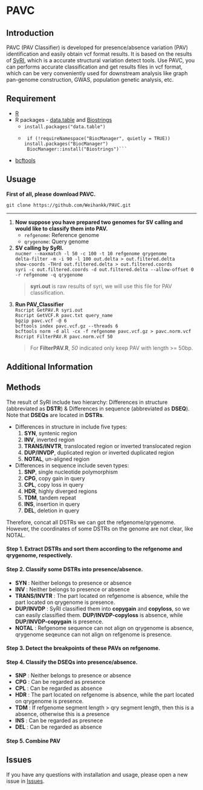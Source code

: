 # **PAVC**
## **Introduction**
PAVC (PAV Classifier) is developed for presence/absence variation (PAV) identification and easily obtain vcf format results. It is based on the results of [SyRI](https://github.com/schneebergerlab/syri), which is a accurate structural variation detect tools. Use PAVC, you can performs accurate classification and get results files in vcf format, which can be very conveniently used for downstream analysis like graph pan-genome construction, GWAS, population genetic analysis, etc.
## **Requirement**
 - [R](https://www.r-project.org/)
 - R packages - [data.table](https://github.com/Rdatatable/data.table) and [Biostrings](https://www.bioconductor.org/packages/release/bioc/html/Biostrings.html)
   - `install.packages("data.table")`
   - ```
      if (!requireNamespace("BiocManager", quietly = TRUE)) install.packages("BiocManager")  
      BiocManager::install("Biostrings")```
 - [bcftools](http://www.htslib.org/download/)

## **Usuage**
**First of all, please download PAVC.**

`git clone https://github.com/Weihankk/PAVC.git`

--------------------------------------------------
1. **Now suppose you have prepared two genomes for SV calling and would like to classify them into PAV.**
   - `refgenome`: Reference genome
   - `qrygenome`: Query genome
2. **SV calling by SyRI.**  
   `nucmer --maxmatch -l 50 -c 100 -t 10 refgenome qrygenome`  
   `delta-filter -m -i 90 -l 100 out.delta > out.filtered.delta`  
   `show-coords -THrd out.filtered.delta > out.filtered.coords`  
   `syri -c out.filtered.coords -d out.filtered.delta --allow-offset 0 -r refgenome -q qrygenome`
   > **syri.out** is raw results of syri, we will use this file for PAV classification.
3. **Run PAV_Classifier**  
   `Rscript GetPAV.R syri.out`  
   `Rscript GetVCF.R pavc.txt query_name`  
   `bgzip pavc.vcf -@ 6`  
   `bcftools index pavc.vcf.gz --threads 6`  
   `bcftools norm -d all -cx -f refgenome pavc.vcf.gz > pavc.norm.vcf` 
   `Rscript FilterPAV.R pavc.norm.vcf 50`
   > For **FilterPAV.R**, _50_ indicated only keep PAV with length >= 50bp.


## **Additional Information**
## Methods
The result of SyRI include two hierarchy: Differences in structure (abbreviated as **DSTR**) & Differences in sequence (abbreviated as **DSEQ**). Note that **DSEQs** are located in **DSTRs**.
- Differences in structure in include five types:
  1. **SYN**, syntenic region
  2. **INV**, inverted region
  3. **TRANS/INVTR**, translocated region or inverted translocated region
  4. **DUP/INVDP**, duplicated region or inverted duplicated region
  5. **NOTAL**, un-aligned region
- Differences in sequence include seven types:
  1. **SNP**, single nucleotide polymorphism
  2. **CPG**, copy gain in query
  3. **CPL**, copy loss in query
  4. **HDR**, highly diverged regions
  5. **TDM**, tandem repeat
  6. **INS**, insertion in query
  7. **DEL**, deletion in query

Therefore, concat all DSTRs we can got the refgenome/qrygenome. However, the coordinates of some DSTRs on the genome are not clear, like NOTAL. 

#### Step 1. Extract DSTRs and sort them according to the refgenome and qrygenome, respectively.
#### Step 2. Classify some DSTRs into presence/absence.
- **SYN** : Neither belongs to presence or absence
- **INV** : Neither belongs to presence or absence
- **TRANS/INVTR** : The part located on refgenome is absence, while the part located on qrygenome is presence.
- **DUP/INVDP** : SyRI classified them into **copygain** and **copyloss**, so we can easily classified them. **DUP/INVDP-copyloss** is absence, while **DUP/INVDP-copygain** is presence.
- **NOTAL** : Refgenome sequence can not align on qrygenome is absence, qrygenome seqeunce can not align on refgenome is presence.
#### Step 3. Detect the breakpoints of these PAVs on refgenome.
#### Step 4. Classify the DSEQs into presence/absence.
- **SNP** : Neither belongs to presence or absence
- **CPG** : Can be regarded as presence
- **CPL** : Can be regarded as absence
- **HDR** : The part located on refgenome is absence, while the part located on qrygenome is presence.
- **TDM** : If refgenome segment length > qry segment length, then this is a absence, otherwise this is a presence
- **INS** : Can be regarded as presnece
- **DEL** : Can be regarded as absence
#### Step 5. Combine PAV


## **Issues**
If you have any questions with installation and usage, please open a new issue in [Issues](https://github.com/Weihankk/PAVC/issues).
